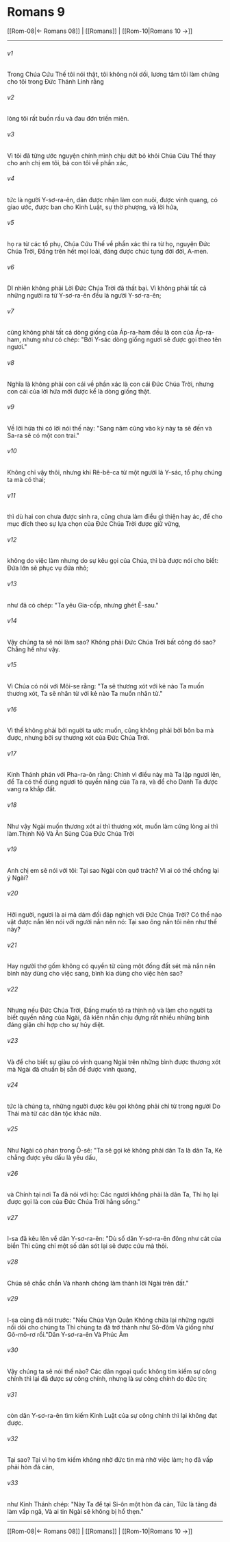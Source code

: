 # Romans 9

[[Rom-08|← Romans 08]] | [[Romans]] | [[Rom-10|Romans 10 →]]
***



###### v1 
Trong Chúa Cứu Thế tôi nói thật, tôi không nói dối, lương tâm tôi làm chứng cho tôi trong Đức Thánh Linh rằng 

###### v2 
lòng tôi rất buồn rầu và đau đớn triền miên. 

###### v3 
Vì tôi đã từng ước nguyện chính mình chịu dứt bỏ khỏi Chúa Cứu Thế thay cho anh chị em tôi, bà con tôi về phần xác, 

###### v4 
tức là người Y-sơ-ra-ên, dân được nhận làm con nuôi, được vinh quang, có giao ước, được ban cho Kinh Luật, sự thờ phượng, và lời hứa, 

###### v5 
họ ra từ các tổ phụ, Chúa Cứu Thế về phần xác thì ra từ họ, nguyện Đức Chúa Trời, Đấng trên hết mọi loài, đáng được chúc tụng đời đời, A-men. 

###### v6 
Dĩ nhiên không phải Lời Đức Chúa Trời đã thất bại. Vì không phải tất cả những người ra từ Y-sơ-ra-ên đều là người Y-sơ-ra-ên; 

###### v7 
cũng không phải tất cả dòng giống của Áp-ra-ham đều là con của Áp-ra-ham, nhưng như có chép: "Bởi Y-sác dòng giống ngươi sẽ được gọi theo tên ngươi." 

###### v8 
Nghĩa là không phải con cái về phần xác là con cái Đức Chúa Trời, nhưng con cái của lời hứa mới được kể là dòng giống thật. 

###### v9 
Về lời hứa thì có lời nói thế này: "Sang năm cũng vào kỳ này ta sẽ đến và Sa-ra sẽ có một con trai." 

###### v10 
Không chỉ vậy thôi, nhưng khi Rê-bê-ca từ một người là Y-sác, tổ phụ chúng ta mà có thai; 

###### v11 
thì dù hai con chưa được sinh ra, cũng chưa làm điều gì thiện hay ác, để cho mục đích theo sự lựa chọn của Đức Chúa Trời được giữ vững, 

###### v12 
không do việc làm nhưng do sự kêu gọi của Chúa, thì bà được nói cho biết: Đứa lớn sẽ phục vụ đứa nhỏ; 

###### v13 
như đã có chép: "Ta yêu Gia-cốp, nhưng ghét Ê-sau." 

###### v14 
Vậy chúng ta sẽ nói làm sao? Không phải Đức Chúa Trời bất công đó sao? Chẳng hề như vậy. 

###### v15 
Vì Chúa có nói với Môi-se rằng: "Ta sẽ thương xót với kẻ nào Ta muốn thương xót, Ta sẽ nhân từ với kẻ nào Ta muốn nhân từ." 

###### v16 
Vì thế không phải bởi người ta ước muốn, cũng không phải bởi bôn ba mà được, nhưng bởi sự thương xót của Đức Chúa Trời. 

###### v17 
Kinh Thánh phán với Pha-ra-ôn rằng: Chính vì điều này mà Ta lập ngươi lên, để Ta có thể dùng ngươi tỏ quyền năng của Ta ra, và để cho Danh Ta được vang ra khắp đất. 

###### v18 
Như vậy Ngài muốn thương xót ai thì thương xót, muốn làm cứng lòng ai thì làm.Thịnh Nộ Và Ân Sủng Của Đức Chúa Trời 

###### v19 
Anh chị em sẽ nói với tôi: Tại sao Ngài còn quở trách? Vì ai có thể chống lại ý Ngài? 

###### v20 
Hỡi người, ngươi là ai mà dám đối đáp nghịch với Đức Chúa Trời? Có thể nào vật được nắn lên nói với người nắn nên nó: Tại sao ông nắn tôi nên như thế này? 

###### v21 
Hay người thợ gốm không có quyền từ cùng một đống đất sét mà nắn nên bình này dùng cho việc sang, bình kia dùng cho việc hèn sao? 

###### v22 
Nhưng nếu Đức Chúa Trời, Đấng muốn tỏ ra thịnh nộ và làm cho người ta biết quyền năng của Ngài, đã kiên nhẫn chịu đựng rất nhiều những bình đáng giận chỉ hợp cho sự hủy diệt. 

###### v23 
Và để cho biết sự giàu có vinh quang Ngài trên những bình được thương xót mà Ngài đã chuẩn bị sẵn để được vinh quang, 

###### v24 
tức là chúng ta, những người được kêu gọi không phải chỉ từ trong người Do Thái mà từ các dân tộc khác nữa. 

###### v25 
Như Ngài có phán trong Ô-sê: "Ta sẽ gọi kẻ không phải dân Ta là dân Ta, Kẻ chẳng được yêu dấu là yêu dấu, 

###### v26 
và Chính tại nơi Ta đã nói với họ: Các ngươi không phải là dân Ta, Thì họ lại được gọi là con của Đức Chúa Trời hằng sống." 

###### v27 
I-sa đã kêu lên về dân Y-sơ-ra-ên: "Dù số dân Y-sơ-ra-ên đông như cát của biển Thì cũng chỉ một số dân sót lại sẽ được cứu mà thôi. 

###### v28 
Chúa sẽ chắc chắn Và nhanh chóng làm thành lời Ngài trên đất." 

###### v29 
I-sa cũng đã nói trước: "Nếu Chúa Vạn Quân Không chừa lại những người nối dõi cho chúng ta Thì chúng ta đã trở thành như Sô-đôm Và giống như Gô-mô-rơ rồi."Dân Y-sơ-ra-ên Và Phúc Âm 

###### v30 
Vậy chúng ta sẽ nói thế nào? Các dân ngoại quốc không tìm kiếm sự công chính thì lại đã được sự công chính, nhưng là sự công chính do đức tin; 

###### v31 
còn dân Y-sơ-ra-ên tìm kiếm Kinh Luật của sự công chính thì lại không đạt được. 

###### v32 
Tại sao? Tại vì họ tìm kiếm không nhờ đức tin mà nhờ việc làm; họ đã vấp phải hòn đá cản, 

###### v33 
như Kinh Thánh chép: "Này Ta để tại Si-ôn một hòn đá cản, Tức là tảng đá làm vấp ngã, Và ai tin Ngài sẽ không bị hổ thẹn."

***
[[Rom-08|← Romans 08]] | [[Romans]] | [[Rom-10|Romans 10 →]]
